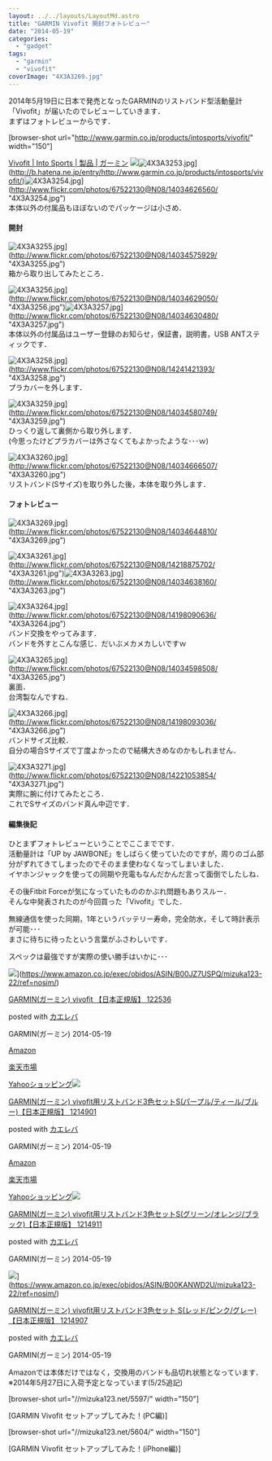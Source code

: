 ```yaml
---
layout: ../../layouts/LayoutMd.astro
title: "GARMIN Vivofit 開封フォトレビュー"
date: "2014-05-19"
categories: 
  - "gadget"
tags: 
  - "garmin"
  - "vivofit"
coverImage: "4X3A3269.jpg"
---
```


2014年5月19日に日本で発売となったGARMINのリストバンド型活動量計「Vivofit」が届いたのでレビューしていきます．  
まずはフォトレビューからです．

\[browser-shot url="http://www.garmin.co.jp/products/intosports/vivofit/" width="150"\]

[Vivofit | Into Sports | 製品 | ガーミン](http://www.garmin.co.jp/products/intosports/vivofit/) ![](/archive/images/4X3A3253.jpg)![4X3A3253.jpg](/archive/images/14198075216_8e5a24ca76_b.jpg)](http://b.hatena.ne.jp/entry/http://www.garmin.co.jp/products/intosports/vivofit/)![4X3A3254.jpg](/archive/images/14034626560_6e2596a6ba_b.jpg)](http://www.flickr.com/photos/67522130@N08/14034626560/ "4X3A3254.jpg")  
本体以外の付属品もほぼないのでパッケージは小さめ．

#### 開封

![4X3A3255.jpg](/archive/images/14034575929_868f10ebbd_b.jpg)](http://www.flickr.com/photos/67522130@N08/14034575929/ "4X3A3255.jpg")  
箱から取り出してみたところ．

![4X3A3256.jpg](/archive/images/14034629050_c6d7bf132a_b.jpg)](http://www.flickr.com/photos/67522130@N08/14034629050/ "4X3A3256.jpg")![4X3A3257.jpg](/archive/images/14034630480_dda77d60d6_b.jpg)](http://www.flickr.com/photos/67522130@N08/14034630480/ "4X3A3257.jpg")  
本体以外の付属品はユーザー登録のお知らせ，保証書，説明書，USB ANTスティックです．

![4X3A3258.jpg](/archive/images/14241421393_7139226ff0_b.jpg)](http://www.flickr.com/photos/67522130@N08/14241421393/ "4X3A3258.jpg")  
プラカバーを外します．

![4X3A3259.jpg](/archive/images/14034580749_ffcbc5b6a7_b.jpg)](http://www.flickr.com/photos/67522130@N08/14034580749/ "4X3A3259.jpg")  
ひっくり返して裏側から取り外します．  
(今思ったけどプラカバーは外さなくてもよかったような･･･ｗ)

![4X3A3260.jpg](/archive/images/14034666507_f2f894611c_b.jpg)](http://www.flickr.com/photos/67522130@N08/14034666507/ "4X3A3260.jpg")  
リストバンド(Sサイズ)を取り外した後，本体を取り外します．

#### フォトレビュー

![4X3A3269.jpg](/archive/images/14034644810_218ea7fc43_b.jpg)](http://www.flickr.com/photos/67522130@N08/14034644810/ "4X3A3269.jpg")

![4X3A3261.jpg](/archive/images/14218875702_fa1371c1e2_b.jpg)](http://www.flickr.com/photos/67522130@N08/14218875702/ "4X3A3261.jpg")![4X3A3263.jpg](/archive/images/14034638160_94f6f3e165_b.jpg)](http://www.flickr.com/photos/67522130@N08/14034638160/ "4X3A3263.jpg")

![4X3A3264.jpg](/archive/images/14198090636_d8d81c45c4_b.jpg)](http://www.flickr.com/photos/67522130@N08/14198090636/ "4X3A3264.jpg")  
バンド交換をやってみます．  
バンドを外すとこんな感じ．だいぶメカメカしいですｗ

![4X3A3265.jpg](/archive/images/14034598508_903bbf13c5_b.jpg)](http://www.flickr.com/photos/67522130@N08/14034598508/ "4X3A3265.jpg")  
裏面．  
台湾製なんですね．

![4X3A3266.jpg](/archive/images/14198093036_ba891b10ae_b.jpg)](http://www.flickr.com/photos/67522130@N08/14198093036/ "4X3A3266.jpg")  
バンドサイズ比較．  
自分の場合Sサイズで丁度よかったので結構大きめなのかもしれません．

![4X3A3271.jpg](/archive/images/14221053854_dd397609c8_b.jpg)](http://www.flickr.com/photos/67522130@N08/14221053854/ "4X3A3271.jpg")  
実際に腕に付けてみたところ．  
これでSサイズのバンド真ん中辺です．

#### 編集後記

ひとまずフォトレビューということでここまでです．  
活動量計は「UP by JAWBONE」をしばらく使っていたのですが，周りのゴム部分がずれてきてしまったのでそのまま使わなくなってしまいました．  
イヤホンジャックを使っての同期や充電もなんだかんだ言って面倒でしたしね．

その後Fitbit Forceが気になっていたもののかぶれ問題もありスルー．  
そんな中発表されたのが今回買った「Vivofit」でした．

無線通信を使った同期，1年というバッテリー寿命，完全防水，そして時計表示が可能･･･  
まさに待ちに待ったという言葉がふさわしいです．

スペックは最強ですが実際の使い勝手はいかに･･･

![](/archive/images/41J-oLUf65L._SL160_.jpg)](https://www.amazon.co.jp/exec/obidos/ASIN/B00JZ7USPQ/mizuka123-22/ref=nosim/)

[GARMIN(ガーミン) vivofit 【日本正規版】 122536](https://www.amazon.co.jp/exec/obidos/ASIN/B00JZ7USPQ/mizuka123-22/ref=nosim/)

posted with [カエレバ](http://kaereba.com)

GARMIN(ガーミン) 2014-05-19

[Amazon](http://www.amazon.co.jp/gp/search?keywords=vivofit&__mk_ja_JP=%83J%83%5E%83J%83i&tag=mizuka123-22 "アマゾン")

[楽天市場](http://hb.afl.rakuten.co.jp/hgc/032b53ee.4b34c5ee.0f4a541e.f440145e/?pc=http%3A%2F%2Fsearch.rakuten.co.jp%2Fsearch%2Fmall%2Fvivofit%2F-%2Ff.1-p.1-s.1-sf.0-st.A-v.2%3Fx%3D0%26scid%3Daf_ich_link_urltxt%26m%3Dhttp%3A%2F%2Fm.rakuten.co.jp%2F "楽天市場")

[Yahooショッピング![](/archive/images/41tBNSluDWL._SL160_.jpg)](//ck.jp.ap.valuecommerce.com/servlet/referral?sid=3066752&pid=881990642&vc_url=http%3A%2F%2Fshopping.search.yahoo.co.jp%2Fsearch%3FuIv%3Don%26ei%3DUTF-8%26tab_ex%3Dcommerce%26slider%3D0%26va%3Dvivofit "Yahooショッピング")

[GARMIN(ガーミン) vivofit用リストバンド3色セットS(パープル/ティール/ブルー)【日本正規版】 1214901](https://www.amazon.co.jp/exec/obidos/ASIN/B00HVBJPKW/mizuka123-22/ref=nosim/)

posted with [カエレバ](http://kaereba.com)

GARMIN(ガーミン) 2014-05-19

[Amazon](http://www.amazon.co.jp/gp/search?keywords=%83K%81%5B%83%7E%83%93%20vivofit%97p%83%8A%83X%83g%83o%83%93%83h3%90F%83Z%83b%83gS&__mk_ja_JP=%83J%83%5E%83J%83i&tag=mizuka123-22 "アマゾン")

[楽天市場](http://hb.afl.rakuten.co.jp/hgc/032b53ee.4b34c5ee.0f4a541e.f440145e/?pc=http%3A%2F%2Fsearch.rakuten.co.jp%2Fsearch%2Fmall%2F%25E3%2582%25AC%25E3%2583%25BC%25E3%2583%259F%25E3%2583%25B3%2520vivofit%25E7%2594%25A8%25E3%2583%25AA%25E3%2582%25B9%25E3%2583%2588%25E3%2583%2590%25E3%2583%25B3%25E3%2583%25893%25E8%2589%25B2%25E3%2582%25BB%25E3%2583%2583%25E3%2583%2588S%2F-%2Ff.1-p.1-s.1-sf.0-st.A-v.2%3Fx%3D0%26scid%3Daf_ich_link_urltxt%26m%3Dhttp%3A%2F%2Fm.rakuten.co.jp%2F "楽天市場")

[Yahooショッピング![](/archive/images/416kQR7YesL._SL160_.jpg)](//ck.jp.ap.valuecommerce.com/servlet/referral?sid=3066752&pid=881990642&vc_url=http%3A%2F%2Fshopping.search.yahoo.co.jp%2Fsearch%3FuIv%3Don%26ei%3DUTF-8%26tab_ex%3Dcommerce%26slider%3D0%26va%3D%25E3%2582%25AC%25E3%2583%25BC%25E3%2583%259F%25E3%2583%25B3%2520vivofit%25E7%2594%25A8%25E3%2583%25AA%25E3%2582%25B9%25E3%2583%2588%25E3%2583%2590%25E3%2583%25B3%25E3%2583%25893%25E8%2589%25B2%25E3%2582%25BB%25E3%2583%2583%25E3%2583%2588S "Yahooショッピング")

[GARMIN(ガーミン) vivofit用リストバンド3色セットS(グリーン/オレンジ/ブラック)【日本正規版】 1214911](https://www.amazon.co.jp/exec/obidos/ASIN/B00KANWFSM/mizuka123-22/ref=nosim/)

posted with [カエレバ](http://kaereba.com)

GARMIN(ガーミン) 2014-05-19

![](/archive/images/41x6N0aGVnL._SL160_.jpg)](https://www.amazon.co.jp/exec/obidos/ASIN/B00KANWD2U/mizuka123-22/ref=nosim/)

[GARMIN(ガーミン) vivofit用リストバンド3色セット S(レッド/ピンク/グレー)【日本正規版】 1214907](https://www.amazon.co.jp/exec/obidos/ASIN/B00KANWD2U/mizuka123-22/ref=nosim/)

posted with [カエレバ](http://kaereba.com)

GARMIN(ガーミン) 2014-05-19

Amazonでは本体だけではなく，交換用のバンドも品切れ状態となっています．  
※2014年5月27日に入荷予定となっています(5/25追記)

\[browser-shot url="//mizuka123.net/5597/" width="150"\]

[GARMIN Vivofit セットアップしてみた！(PC編)]

\[browser-shot url="//mizuka123.net/5604/" width="150"\]

[GARMIN Vivofit セットアップしてみた！(iPhone編)]
